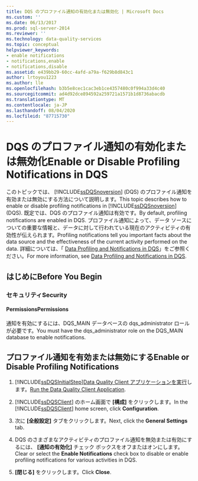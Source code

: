 ```yaml
---
title: DQS のプロファイル通知の有効化または無効化 | Microsoft Docs
ms.custom: ''
ms.date: 06/13/2017
ms.prod: sql-server-2014
ms.reviewer: ''
ms.technology: data-quality-services
ms.topic: conceptual
helpviewer_keywords:
- enable notifications
- notifications,enable
- notifications,disable
ms.assetid: e439bb29-60cc-4afd-a79a-f629b8d843c1
author: lrtoyou1223
ms.author: lle
ms.openlocfilehash: b3b5e8cec1cac3eb1ce4357480c0f994a33d4c40
ms.sourcegitcommit: ad4d92dce894592a259721a1571b1d8736abacdb
ms.translationtype: MT
ms.contentlocale: ja-JP
ms.lasthandoff: 08/04/2020
ms.locfileid: "87715730"
---
```

# <a name="enable-or-disable-profiling-notifications-in-dqs"></a><span data-ttu-id="95303-102">DQS のプロファイル通知の有効化または無効化</span><span class="sxs-lookup"><span data-stu-id="95303-102">Enable or Disable Profiling Notifications in DQS</span></span>
  <span data-ttu-id="95303-103">このトピックでは、 [!INCLUDE[ssDQSnoversion](../includes/ssdqsnoversion-md.md)] (DQS) のプロファイル通知を有効または無効にする方法について説明します。</span><span class="sxs-lookup"><span data-stu-id="95303-103">This topic describes how to enable or disable profiling notifications in [!INCLUDE[ssDQSnoversion](../includes/ssdqsnoversion-md.md)] (DQS).</span></span> <span data-ttu-id="95303-104">既定では、DQS のプロファイル通知は有効です。</span><span class="sxs-lookup"><span data-stu-id="95303-104">By default, profiling notifications are enabled in DQS.</span></span> <span data-ttu-id="95303-105">プロファイル通知によって、データ ソースについての重要な情報と、データに対して行われている現在のアクティビティの有効性が伝えられます。</span><span class="sxs-lookup"><span data-stu-id="95303-105">Profiling notifications tell you important facts about the data source and the effectiveness of the current activity performed on the data.</span></span> <span data-ttu-id="95303-106">詳細については、「 [Data Profiling and Notifications in DQS](../../2014/data-quality-services/data-profiling-and-notifications-in-dqs.md)」をご参照ください。</span><span class="sxs-lookup"><span data-stu-id="95303-106">For more information, see [Data Profiling and Notifications in DQS](../../2014/data-quality-services/data-profiling-and-notifications-in-dqs.md).</span></span>  
  
##  <a name="before-you-begin"></a><a name="BeforeYouBegin"></a> <span data-ttu-id="95303-107">はじめに</span><span class="sxs-lookup"><span data-stu-id="95303-107">Before You Begin</span></span>  
  
###  <a name="security"></a><a name="Security"></a> <span data-ttu-id="95303-108">セキュリティ</span><span class="sxs-lookup"><span data-stu-id="95303-108">Security</span></span>  
  
####  <a name="permissions"></a><a name="Permissions"></a> <span data-ttu-id="95303-109">Permissions</span><span class="sxs-lookup"><span data-stu-id="95303-109">Permissions</span></span>  
 <span data-ttu-id="95303-110">通知を有効にするには、DQS_MAIN データベースの dqs_administrator ロールが必要です。</span><span class="sxs-lookup"><span data-stu-id="95303-110">You must have the dqs_administrator role on the DQS_MAIN database to enable notifications.</span></span>  
  
##  <a name="enable-or-disable-profiling-notifications"></a><a name="Enable"></a><span data-ttu-id="95303-111">プロファイル通知を有効または無効にする</span><span class="sxs-lookup"><span data-stu-id="95303-111">Enable or Disable Profiling Notifications</span></span>  
  
1.  [!INCLUDE[ssDQSInitialStep](../includes/ssdqsinitialstep-md.md)]<span data-ttu-id="95303-112">[Data Quality Client アプリケーションを実行](../../2014/data-quality-services/run-the-data-quality-client-application.md)します。</span><span class="sxs-lookup"><span data-stu-id="95303-112">[Run the Data Quality Client Application](../../2014/data-quality-services/run-the-data-quality-client-application.md).</span></span>  
  
2.  <span data-ttu-id="95303-113">[!INCLUDE[ssDQSClient](../includes/ssdqsclient-md.md)] のホーム画面で **[構成]** をクリックします。</span><span class="sxs-lookup"><span data-stu-id="95303-113">In the [!INCLUDE[ssDQSClient](../includes/ssdqsclient-md.md)] home screen, click **Configuration**.</span></span>  
  
3.  <span data-ttu-id="95303-114">次に **[全般設定]** タブをクリックします。</span><span class="sxs-lookup"><span data-stu-id="95303-114">Next, click the **General Settings** tab.</span></span>  
  
4.  <span data-ttu-id="95303-115">DQS のさまざまなアクティビティのプロファイル通知を無効または有効にするには、 **[通知の有効化]** チェック ボックスをオフまたはオンにします。</span><span class="sxs-lookup"><span data-stu-id="95303-115">Clear or select the **Enable Notifications** check box to disable or enable profiling notifications for various activities in DQS.</span></span>  
  
5.  <span data-ttu-id="95303-116">**[閉じる]** をクリックします。</span><span class="sxs-lookup"><span data-stu-id="95303-116">Click **Close**.</span></span>  
  
  
